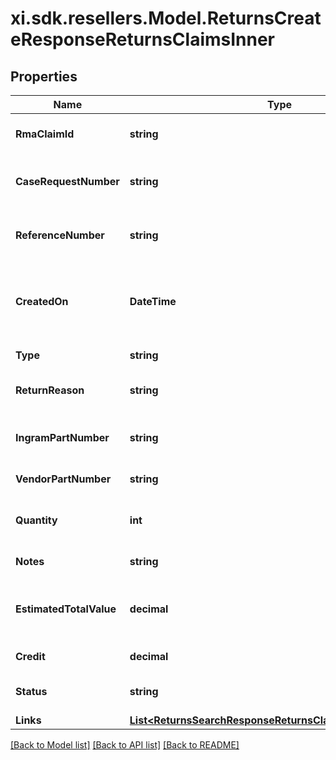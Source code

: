 # xi.sdk.resellers.Model.ReturnsCreateResponseReturnsClaimsInner

## Properties

Name | Type | Description | Notes
------------ | ------------- | ------------- | -------------
**RmaClaimId** | **string** | The rmaClaimId claim id. | [optional] 
**CaseRequestNumber** | **string** | A unique return request number. | [optional] 
**ReferenceNumber** | **string** | The reference number for the return. | [optional] 
**CreatedOn** | **DateTime** | The date on which the return request was created.  | [optional] 
**Type** | **string** | Type of request. | [optional] 
**ReturnReason** | **string** | The reason for the return. | [optional] 
**IngramPartNumber** | **string** | Unique line number from Ingram. | [optional] 
**VendorPartNumber** | **string** | Vendor Part Number. | [optional] 
**Quantity** | **int** | Return quantity of the product. | [optional] 
**Notes** | **string** | Return notes. | [optional] 
**EstimatedTotalValue** | **decimal** | The estimated total value of the return. | [optional] 
**Credit** | **decimal** | The amount of credit. | [optional] 
**Status** | **string** | The status of the request. | [optional] 
**Links** | [**List&lt;ReturnsSearchResponseReturnsClaimsInnerLinksInner&gt;**](ReturnsSearchResponseReturnsClaimsInnerLinksInner.md) |  | [optional] 

[[Back to Model list]](../README.md#documentation-for-models) [[Back to API list]](../README.md#documentation-for-api-endpoints) [[Back to README]](../README.md)

